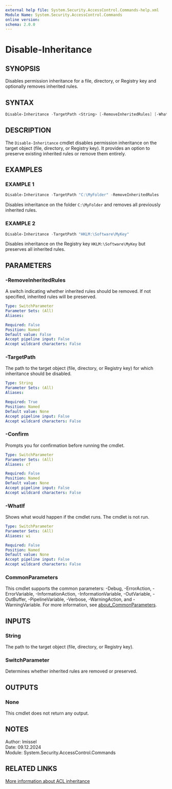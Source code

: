 ```yaml
---
external help file: System.Security.AccessControl.Commands-help.xml
Module Name: System.Security.AccessControl.Commands
online version:
schema: 2.0.0
---
```


# Disable-Inheritance

## SYNOPSIS

Disables permission inheritance for a file, directory, or Registry key and optionally removes inherited rules.

## SYNTAX

```powershell
Disable-Inheritance -TargetPath <String> [-RemoveInheritedRules] [-WhatIf] [-Confirm] [<CommonParameters>]
```

## DESCRIPTION

The `Disable-Inheritance` cmdlet disables permission inheritance on the target object (file, directory, or Registry key).
It provides an option to preserve existing inherited rules or remove them entirely.

## EXAMPLES

### EXAMPLE 1

```powershell
Disable-Inheritance -TargetPath "C:\MyFolder" -RemoveInheritedRules
```

Disables inheritance on the folder `C:\MyFolder` and removes all previously inherited rules.

### EXAMPLE 2

```powershell
Disable-Inheritance -TargetPath "HKLM:\Software\MyKey"
```

Disables inheritance on the Registry key `HKLM:\Software\MyKey` but preserves all inherited rules.

## PARAMETERS

### -RemoveInheritedRules

A switch indicating whether inherited rules should be removed.
If not specified, inherited rules will be preserved.

```yaml
Type: SwitchParameter
Parameter Sets: (All)
Aliases:

Required: False
Position: Named
Default value: False
Accept pipeline input: False
Accept wildcard characters: False
```

### -TargetPath

The path to the target object (file, directory, or Registry key) for which inheritance should be disabled.

```yaml
Type: String
Parameter Sets: (All)
Aliases:

Required: True
Position: Named
Default value: None
Accept pipeline input: False
Accept wildcard characters: False
```

### -Confirm

Prompts you for confirmation before running the cmdlet.

```yaml
Type: SwitchParameter
Parameter Sets: (All)
Aliases: cf

Required: False
Position: Named
Default value: None
Accept pipeline input: False
Accept wildcard characters: False
```

### -WhatIf

Shows what would happen if the cmdlet runs.
The cmdlet is not run.

```yaml
Type: SwitchParameter
Parameter Sets: (All)
Aliases: wi

Required: False
Position: Named
Default value: None
Accept pipeline input: False
Accept wildcard characters: False
```

### CommonParameters

This cmdlet supports the common parameters: -Debug, -ErrorAction, -ErrorVariable, -InformationAction, -InformationVariable, -OutVariable, -OutBuffer, -PipelineVariable, -Verbose, -WarningAction, and -WarningVariable. For more information, see [about_CommonParameters](http://go.microsoft.com/fwlink/?LinkID=113216).

## INPUTS

### String

The path to the target object (file, directory, or Registry key).

### SwitchParameter

Determines whether inherited rules are removed or preserved.

## OUTPUTS

### None

This cmdlet does not return any output.

## NOTES

Author: lmissel\
Date: 09.12.2024\
Module: System.Security.AccessControl.Commands

## RELATED LINKS

[More information about ACL inheritance](https://docs.microsoft.com/en-us/windows/win32/secauthz/access-control-lists)

